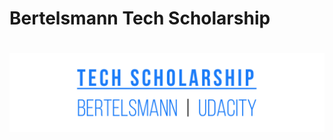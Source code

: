# Bertelsmann Tech Scholarship

<h1 align="center">
  <img src="assets/images/bertelsmann.jpg" alt="Bertelsmann Tech Scholarship">
</h1>

